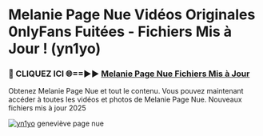 # Melanie Page Nue Vidéos Originales 0nlyFans Fuitées - Fichiers Mis à Jour ! (yn1yo)

<h3>🔴 CLIQUEZ ICI 🌐==►► <a href="https://tinyurl.com/2pmr4ezf" rel="nofollow">Melanie Page Nue Fichiers Mis à Jour</a></h3>

Obtenez Melanie Page Nue et tout le contenu. Vous pouvez maintenant accéder à toutes les vidéos et photos de Melanie Page Nue. Nouveaux fichiers mis à jour 2025

[![yn1yo](https://i.imgur.com/6SNvagu.gif)](https://tinyurl.com/2pmr4ezf)
geneviève page nue